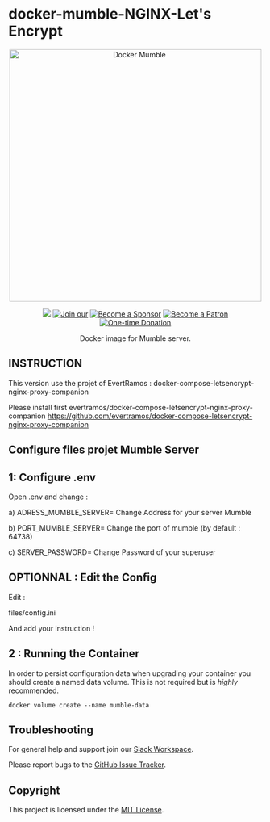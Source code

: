 docker-mumble-NGINX-Let's Encrypt
=============


<p align="center">
    <img src="docker-mumble.png" alt="Docker Mumble" width="500">
<p>

<p align="center">
  <a href="http://microbadger.com/#/images/phlak/mumble" alt="Microbadger"><img src="https://images.microbadger.com/badges/image/phlak/mumble.svg"></a>
  <a href="https://join.slack.com/t/phlaknet/shared_invite/enQtNzk0ODkwMDA2MDg0LWI4NDAyZGRlMWEyMWNhZmJmZjgzM2Y2YTdhNmZlYzc3OGNjZWU5MDNkMTcwMWQ5OGI5ODFmMjI5OWVkZTliN2M"><img src="https://img.shields.io/badge/Join_our-Slack-611f69.svg" alt="Join our"></a>
  <a href="https://github.com/users/PHLAK/sponsorship"><img src="https://img.shields.io/badge/Become_a-Sponsor-cc4195.svg" alt="Become a Sponsor"></a>
  <a href="https://patreon.com/PHLAK"><img src="https://img.shields.io/badge/Become_a-Patron-e7513b.svg" alt="Become a Patron"></a>
  <a href="https://paypal.me/ChrisKankiewicz"><img src="https://img.shields.io/badge/Make_a-Donation-006bb6.svg" alt="One-time Donation"></a>
</p>


<p align="center">
  Docker image for Mumble server.
</p>

INSTRUCTION
---------------------

This version use the projet of EvertRamos : docker-compose-letsencrypt-nginx-proxy-companion

Please install first evertramos/docker-compose-letsencrypt-nginx-proxy-companion
https://github.com/evertramos/docker-compose-letsencrypt-nginx-proxy-companion

Configure files projet Mumble Server
---------------------

1: Configure .env
---------------------
Open .env and change :

a) ADRESS_MUMBLE_SERVER= Change Address for your server Mumble

b) PORT_MUMBLE_SERVER= Change the port of mumble (by default : 64738)

c) SERVER_PASSWORD= Change Password of your superuser 

OPTIONNAL : Edit the Config
---------------
Edit :

files/config.ini

And add your instruction !

2 : Running the Container
---------------------

In order to persist configuration data when upgrading your container you should create a named data
volume. This is not required but is _highly_ recommended.

    docker volume create --name mumble-data

Troubleshooting
---------------

For general help and support join our [Slack Workspace](https://join.slack.com/t/phlaknet/shared_invite/enQtNzk0ODkwMDA2MDg0LWI4NDAyZGRlMWEyMWNhZmJmZjgzM2Y2YTdhNmZlYzc3OGNjZWU5MDNkMTcwMWQ5OGI5ODFmMjI5OWVkZTliN2M).

Please report bugs to the [GitHub Issue Tracker](https://github.com/PHLAK/docker-mumble/issues).

Copyright
---------

This project is licensed under the [MIT License](https://github.com/PHLAK/docker-mumble/blob/master/LICENSE).
